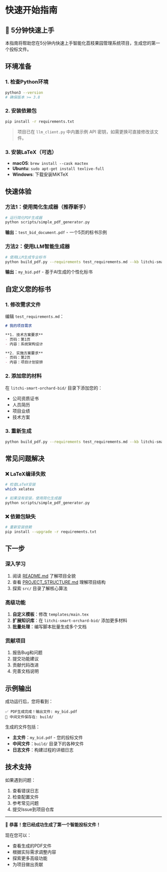 # 快速开始指南

## 🚀 5分钟快速上手

本指南将帮助您在5分钟内快速上手智能化荔枝果园管理系统项目，生成您的第一个投标文件。

## 环境准备

### 1. 检查Python环境
```bash
python3 --version
# 确保版本 >= 3.8
```

### 2. 安装依赖包
```bash
pip install -r requirements.txt
```

> 项目已在 `llm_client.py` 中内置示例 API 密钥，如需更换可直接修改该文件。

### 3. 安装LaTeX（可选）
- **macOS**: `brew install --cask mactex`
- **Ubuntu**: `sudo apt-get install texlive-full`
- **Windows**: 下载安装MiKTeX

## 快速体验

### 方法1：使用简化生成器（推荐新手）

```bash
# 运行简化PDF生成器
python scripts/simple_pdf_generator.py
```

**输出**：`test_bid_document.pdf` - 一个5页的标书示例

### 方法2：使用LLM智能生成器

```bash
# 使用LLM生成专业标书
python build_pdf.py --requirements test_requirements.md --kb litchi-smart-orchard-bid --out my_bid.pdf
```

**输出**：`my_bid.pdf` - 基于AI生成的个性化标书

## 自定义您的标书

### 1. 修改需求文件
编辑 `test_requirements.md`：
```markdown
# 我的项目需求

**1. 技术方案要求**
- 页码：第1页
- 内容：系统架构设计

**2. 实施方案要求**
- 页码：第2页
- 内容：项目计划安排
```

### 2. 添加您的材料
在 `litchi-smart-orchard-bid/` 目录下添加您的：
- 公司资质证书
- 人员简历
- 项目业绩
- 技术方案

### 3. 重新生成
```bash
python build_pdf.py --requirements test_requirements.md --kb litchi-smart-orchard-bid --out my_custom_bid.pdf
```

## 常见问题解决

### ❌ LaTeX编译失败
```bash
# 检查LaTeX安装
which xelatex

# 如果没有安装，使用简化生成器
python scripts/simple_pdf_generator.py
```

### ❌ 依赖包缺失
```bash
# 重新安装依赖
pip install --upgrade -r requirements.txt
```

## 下一步

### 深入学习
1. 阅读 [README.md](../README.md) 了解项目全貌
2. 查看 [PROJECT_STRUCTURE.md](PROJECT_STRUCTURE.md) 理解项目结构
3. 探索 `src/` 目录了解核心算法

### 高级功能
1. **自定义模板**：修改 `templates/main.tex`
2. **扩展知识库**：在 `litchi-smart-orchard-bid/` 添加更多材料
3. **批量处理**：编写脚本批量生成多个文档

### 贡献项目
1. 报告Bug和问题
2. 提交功能建议
3. 贡献代码改进
4. 完善文档说明

## 示例输出

成功运行后，您将看到：

```
✅ PDF生成完成！输出文件: my_bid.pdf
📁 中间文件保存在: build/
```

生成的文件包括：
- **主文件**：`my_bid.pdf` - 您的投标文件
- **中间文件**：`build/` 目录下的各种文件
- **日志文件**：构建过程的详细日志

## 技术支持

如果遇到问题：
1. 查看错误日志
2. 检查配置文件
3. 参考常见问题
4. 提交Issue到项目仓库

---

🎉 **恭喜！您已经成功生成了第一个智能投标文件！**

现在您可以：
- 查看生成的PDF文件
- 根据实际需求调整内容
- 探索更多高级功能
- 为项目做出贡献
